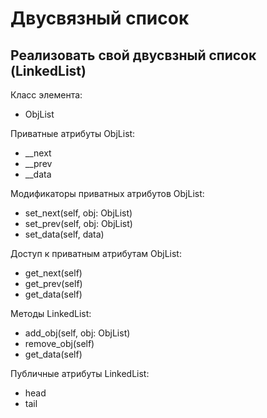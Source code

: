 # Двусвязный список

## Реализовать свой двусвзный список (LinkedList)

Класс элемента:

- ObjList

Приватные атрибуты ObjList:

- __next
- __prev
- __data

Модификаторы приватных атрибутов ObjList:

- set_next(self, obj:  ObjList)
- set_prev(self, obj:  ObjList)
- set_data(self, data)

Доступ к приватным атрибутам ObjList:

- get_next(self)
- get_prev(self)
- get_data(self)

Методы LinkedList:

- add_obj(self, obj:  ObjList)
- remove_obj(self)
- get_data(self)

Публичные атрибуты LinkedList:

- head
- tail
